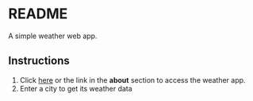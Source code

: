 # README

A simple weather web app.

## Instructions

1. Click [here](https://weather-app-mrqk.onrender.com/) or the link in the **about** section to access the weather app.
2. Enter a city to get its weather data
